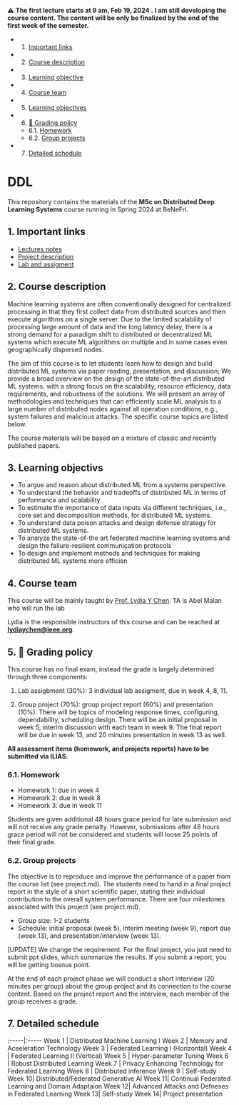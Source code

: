 
:warning: 
**The first lecture starts at 9 am, Feb 19, 2024  .**
**I am still developing the course content. The content will be only be finalized by the end of the first week of the semester.**

<!-- vscode-markdown-toc -->
* 1. [Important links](#Importantlinks)
* 2. [Course description](#Coursedescription)
* 3. [Learning objective](#Objective)
* 4. [Course team](#Courseteam)
* 5. [Learning objectives](#Learningobjectives)
* 6. [:dart: Grading policy](#dart:Gradingpolicy)
	* 6.1. [Homework](#Homework)
	* 6.2. [Group projects](#Groupprojects)
* 7. [Detailed schedule](#Detailedschedule)

<!-- vscode-markdown-toc-config
	numbering=true
	autoSave=true
	/vscode-markdown-toc-config -->
<!-- /vscode-markdown-toc --><!-- vscode-markdown-toc -->


# DDL <!-- omit in toc -->

This repository contains the materials of the **MSc on Distributed Deep Learning Systems** course running in Spring 2024 at BeNeFri.


##  1. <a name='Importantlinks'></a>Important links

- [Lectures notes](lecture.md)
- [Project description](project.md)
- [Lab and assigment](homework.md)


##  2. <a name='Coursedescription'></a>Course description


Machine learning systems are often conventionally designed for centralized processing in that they first collect data from distributed sources and then execute algorithms on a single server. Due to the limited scalability of processing large amount of data and the long latency delay, there is a strong demand for a paradigm shift to distributed or decentralized ML systems which execute ML algorithms on multiple and in some cases even geographically dispersed nodes.

The aim of this  course is to let students learn how to design and build distributed ML systems via paper reading, presentation, and discussion; We provide a broad overview on the design of the state-of-the-art distributed ML systems, with a strong focus on the scalability, resource efficiency, data requirements, and robustness of the solutions. We will present an array of methodologies and techniques that can efficiently scale ML analysis to a large number of distributed nodes against all operation conditions, e.g., system failures and malicious attacks. The specific course topics are listed below.

The course materials will be based on a mixture of classic and recently published papers. 


##  3. <a name='Objective'></a>Learning objectivs
- To argue and reason about distributed ML from a systems perspective.
- To understand the behavior and tradeoffs of distributed ML in terms of performance and scalability
- To estimate the importance of data inputs via different techniques, i.e., core set and decomposition methods, for distributed ML systems.
- To understand data poison attacks and design defense strategy for distributed ML systems.
- To analyze the state-of-the art federated machine learning systems and design the failure-resilient communication protocols
- To design and implement methods and techniques for making distributed ML systems more efficien

##  4. <a name='Courseteam'></a>Course team

This course will be mainly taught by [Prof. Lydia Y Chen](https://lydiaychen.github.io/).
TA is Abel Malan who will run the lab

Lydia is the responsible instructors of this course and can be reached at **lydiaychen@ieee.org**.


##  5. <a name='dart:Gradingpolicy'></a>:dart: Grading policy

This course has no final exam, instead the grade is largely determined through three components: 

1. Lab assigbment (30%): 3 individual lab assigment, due in week 4, 8, 11. 

2. Group project (70%): group project report (60%) and presentation (10%). There will be topics of modeling response times, configuring, dependability, scheduling design. There will be an initial proposal in week 5, interim discussion with each team in week 9. The final report will be due in week 13, and 20 minutes presentation in week 13 as well.
   


**All assessment items (homework, and projects reports) have to be submitted via ILIAS.**


###  6.1. <a name='Homework'></a>Homework
- Homework 1: due in week 4 
- Homework 2: due in week 8
- Homework 3: due in week 11 

Students are given additional 48 hours grace period for late submission and will not receive any grade penalty. However, submissions after 48 hours grace period will not be considered and students will loose 25 points of their final grade. 


###  6.2. <a name='Groupprojects'></a>Group projects
<!-- 7 predefined project topics: evaluating the systems of 
-->
The objective is to reproduce and improve the performance of a paper from the course list (see project.md). The students need to hand in a final project report in the style of a short scientific paper, stating their individual contribution to the overall system performance. There are four milestones associated with this project (see project.md).

- Group size: 1-2 students
- Schedule: initial proposal (week 5), interim meeting (week 9), report due (week 13), and presentation/interview (week 13). 

[UPDATE] We change the requirement. For the final project, you just need to submit ppt slides, which summarize the results. If you submit a report, you will be getting bosnus point.

At the end of each project phase we will conduct a short interview (20 minutes per group) about the group project and its connection to the course content. Based on the project report and the interview, each member of the group receives a grade. 





##  7. <a name='Detailedschedule'></a>Detailed schedule
:-----|:-----
Week 1 | Distributed Machine Learning I 
Week 2 | Memory and Aceeleration Technology
Week 3 | Federated Learning I (Horizontal)
Week 4 | Federated Learning II (Vertical)
Week 5 | Hyper-parameter Tuning
Week 6 | Robust Distributed Learning 
Week 7 | Privacy Enhancing Technology for Federated Learning
Week 8 | Distributed inference 
Week 9 | Self-study
Week 10| Distributed/Federated Generative AI 
Week 11| Continual Federated Learning and Domain Adaptaion
Week 12| Advanced Attacks and Defneses in Federated Learning
Week 13| Self-study
Week 14| Project presentation


